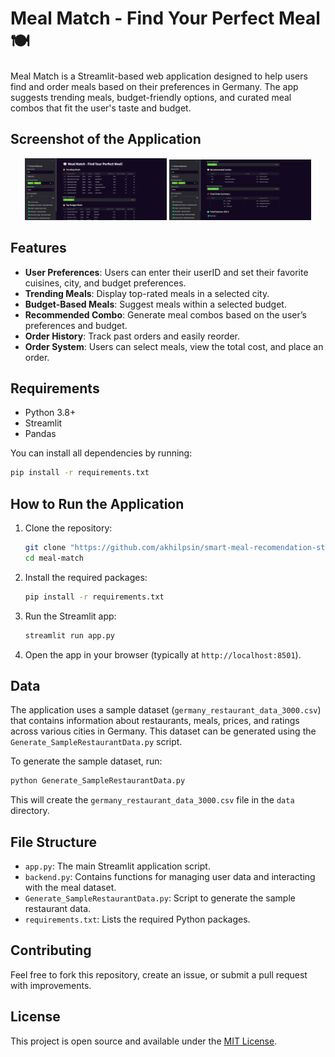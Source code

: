 # Meal Match - Find Your Perfect Meal 🍽️

Meal Match is a Streamlit-based web application designed to help users find and order meals based on their preferences in Germany. The app suggests trending meals, budget-friendly options, and curated meal combos that fit the user's taste and budget.

## Screenshot of the Application
<p align="center">
  <img src="https://github.com/akhilpsin/smart-meal-recomendation-streamlit/blob/main/assets/Screenshot_1.png" width="45%" />
  <img src="https://github.com/akhilpsin/smart-meal-recomendation-streamlit/blob/main/assets/Screenshot_2.png" width="45%" />
</p>

## Features

- **User Preferences**: Users can enter their userID and set their favorite cuisines, city, and budget preferences.
- **Trending Meals**: Display top-rated meals in a selected city.
- **Budget-Based Meals**: Suggest meals within a selected budget.
- **Recommended Combo**: Generate meal combos based on the user’s preferences and budget.
- **Order History**: Track past orders and easily reorder.
- **Order System**: Users can select meals, view the total cost, and place an order.

## Requirements

- Python 3.8+
- Streamlit
- Pandas

You can install all dependencies by running:

```bash
pip install -r requirements.txt
```

## How to Run the Application

1. Clone the repository:

   ```bash
   git clone "https://github.com/akhilpsin/smart-meal-recomendation-streamlit.git"
   cd meal-match
   ```

2. Install the required packages:

   ```bash
   pip install -r requirements.txt
   ```

3. Run the Streamlit app:

   ```bash
   streamlit run app.py
   ```

4. Open the app in your browser (typically at `http://localhost:8501`).

## Data

The application uses a sample dataset (`germany_restaurant_data_3000.csv`) that contains information about restaurants, meals, prices, and ratings across various cities in Germany. This dataset can be generated using the `Generate_SampleRestaurantData.py` script.

To generate the sample dataset, run:

```bash
python Generate_SampleRestaurantData.py
```

This will create the `germany_restaurant_data_3000.csv` file in the `data` directory.

## File Structure

- `app.py`: The main Streamlit application script.
- `backend.py`: Contains functions for managing user data and interacting with the meal dataset.
- `Generate_SampleRestaurantData.py`: Script to generate the sample restaurant data.
- `requirements.txt`: Lists the required Python packages.

## Contributing

Feel free to fork this repository, create an issue, or submit a pull request with improvements.

## License

This project is open source and available under the [MIT License](LICENSE).
